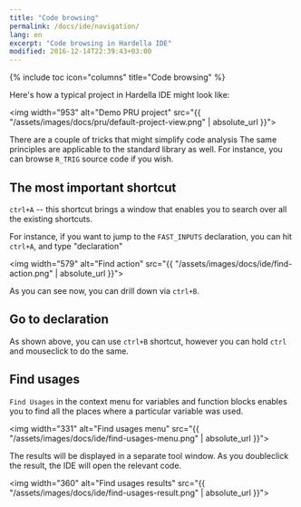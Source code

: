 ```yaml
---
title: "Code browsing"
permalink: /docs/ide/navigation/
lang: en
excerpt: "Code browsing in Hardella IDE"
modified: 2016-12-14T22:39:43+03:00
---
```

{% include toc icon="columns" title="Code browsing" %}

Here's how a typical project in Hardella IDE might look like:

 <img width="953" alt="Demo PRU project" src="{{ "/assets/images/docs/pru/default-project-view.png" | absolute_url }}">

There are a couple of tricks that might simplify code analysis
The same principles are applicable to the standard library as well. For instance, you can browse `R_TRIG` source code if you wish.

## The most important shortcut

`ctrl+A` -- this shortcut brings a window that enables you to search over all the existing shortcuts.

For instance, if you want to jump to the `FAST_INPUTS` declaration, you can hit `ctrl+A`, and type "declaration"

 <img width="579" alt="Find action" src="{{ "/assets/images/docs/ide/find-action.png" | absolute_url }}">

As you can see now, you can drill down via `ctrl+B`.

## Go to declaration

As shown above, you can use `ctrl+B` shortcut, however you can hold `ctrl` and mouseclick to do the same.

## Find usages

`Find Usages` in the context menu for variables and function blocks enables you to find all the places where a particular variable was used.

 <img width="331" alt="Find usages menu" src="{{ "/assets/images/docs/ide/find-usages-menu.png" | absolute_url }}">

The results will be displayed in a separate tool window. As you doubleclick the result, the IDE will open the relevant code.

 <img width="360" alt="Find usages results" src="{{ "/assets/images/docs/ide/find-usages-result.png" | absolute_url }}">


